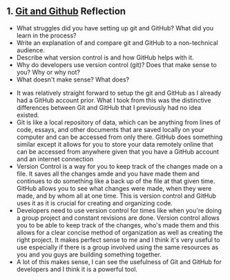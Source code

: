 ## 1. [Git and Github](1_get_started/readme.md) Reflection

* What struggles did you have setting up git and GitHub? What did you learn in the process?
* Write an explanation of and compare git and GitHub to a non-technical audience. 
* Describe what version control is and how GitHub helps with it.
* Why do developers use version control (git)? Does that make sense to you? Why or why not?
* What doesn't make sense? What does?

<!-- Add your reflection here. Remove the comment markers -->
* It was relatively straight forward to setup the git and GitHub as I already had a GitHub account prior.  What I took from this was the distinctive differences between Git and GitHub that I previously had no idea existed.  
* Git is like a local repository of data, which can be anything from lines of code, essays, and other documents that are saved locally on your computer and can be accessed from only there.  GitHub does something similar except it allows for you to store your data remotely online that can be accessed from anywhere given that you have a GitHub account and an internet connection
* Version Control is a way for you to keep track of the changes made on a file.  It saves all the changes amde and you have made them and continues to do something like a back up of the file at that given time.  GitHub allows you to see what changes were made, when they were made, and by whom all at one time.  This is version control and GitHub uses it as it is crucial for creating and organizing code. 
* Developers need to use version control for times like when you're doing a group project and constant revisions are done.  Version control allows you to be able to keep track of the changes, who's made them and this allows for a clear concise method of organization as well as creating the right project. It makes perfect sense to me and I think it's very useful to use especially if there is a group involved using the same resources as you and you guys are building something together. 
* A lot of this makes sense, I can see the usefulness of Git and GitHub for developers and I think it is a powerful tool. 
